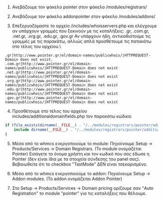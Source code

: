 ﻿1. Ανεβάζουμε τον φάκελο pointer στον φάκελο /modules/registrars/

2. Ανεβάζουμε τον φάκελο addonpointer στον φάκελο /modules/addons/

3. Επεξεργαζόμαστε το αρχείο /includes/whoisservers.php και ελέγχουμε αν υπάρχουν γραμμές που ξεκινούν με τις καταλήξεις: .gr, .com.gr, .net.gr, .org.gr, .edu.gr, .gov.gr
Αν υπάρχουν ήδη, αντικαθιστούμε τις γραμμές με τις παρακάτω, αλλιώς απλά προσθέτουμε τις πατακάτω στο τέλος του αρχείου.\
```
.gr|http://www.pointer.gr/el/domain-names/publicwhois/|HTTPREQUEST-Domain does not exist.
.com.gr|http://www.pointer.gr/el/domain-names/publicwhois/|HTTPREQUEST-Domain does not exist
.net.gr|http://www.pointer.gr/el/domain-names/publicwhois/|HTTPREQUEST-Domain does not exist
.org.gr|http://www.pointer.gr/el/domain-names/publicwhois/|HTTPREQUEST-Domain does not exist
.edu.gr|http://www.pointer.gr/el/domain-names/publicwhois/|HTTPREQUEST-Domain does not exist
.gov.gr|http://www.pointer.gr/el/domain-names/publicwhois/|HTTPREQUEST-Domain does not exist
```

4. Προσθέτουμε στο τέλος του αρχείου includes/additionaldomainfields.php τον παρακάτω κώδικα: 
```php
if (file_exists(dirname(__FILE__) . "/../modules/registrars/pointer/additionaldomainfields.php")) {
    include dirname(__FILE__) . "/../modules/registrars/pointer/additionaldomainfields.php";
}
```

5. Μέσα από το whmcs ενεργοποιούμε το module:
Πηγαίνουμε Setup -> Products/Services -> Domain Registrars. (To module ονομάζεται Pointer)
Εισάγετε το όνομα χρήστη και τον κωδικό που σας έδωσε η Pointer (δεν είναι ίδια με τα στοιχεία σύνδεσης του panel σας).
Βεβαιωθείτε ότι το checkbox "TestΜode" ΔΕΝ είναι τσεκαρισμένο.

6. Μέσα από το whmcs ενεργοποιούμε το addon:
Πηγαίνουμε Setup -> Addon modules. (To addon ονομάζεται Addon Pointer)

5. Στο Setup -> Products/Services -> Domain pricing ορίζουμε σαν "Auto Registration" το module "pointer" για τις καταλήξεις που θέλουμε.
